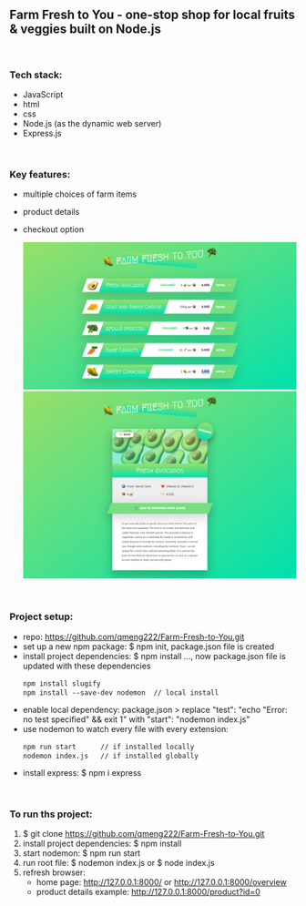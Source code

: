 ## Farm Fresh to You - one-stop shop for local fruits & veggies built on Node.js

<br>

### Tech stack:

- JavaScript
- html
- css
- Node.js (as the dynamic web server)
- Express.js

<br>

### Key features:

- multiple choices of farm items
- product details
- checkout option

  ![GIF](/images/farm-fresh-to-you_home-page.png)
  ![GIF](/images/farm-fresh-to-you_product-detail.png)

<br>

### Project setup:

- repo: https://github.com/qmeng222/Farm-Fresh-to-You.git
- set up a new npm package: $ npm init, package.json file is created
- install project dependencies: $ npm install <package-name1> <package-name2> ..., now package.json file is updated with these dependencies
  ```
  npm install slugify
  npm install --save-dev nodemon  // local install
  ```
- enable local dependency: package.json > replace "test": "echo \"Error: no test specified\" && exit 1" with "start": "nodemon index.js"
- use nodemon to watch every file with every extension:
  ```
  npm run start      // if installed locally
  nodemon index.js   // if installed globally
  ```
- install express: $ npm i express

<br>

### To run ths project:

1. $ git clone https://github.com/qmeng222/Farm-Fresh-to-You.git
2. install project dependencies: $ npm install
3. start nodemon: $ npm run start
4. run root file: $ nodemon index.js or $ node index.js
5. refresh browser:
   - home page: http://127.0.0.1:8000/ or http://127.0.0.1:8000/overview
   - product details example: http://127.0.0.1:8000/product?id=0

